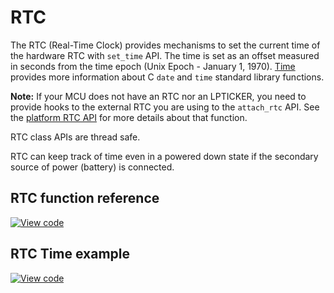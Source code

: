 # RTC

The RTC (Real-Time Clock) provides mechanisms to set the current time of the hardware RTC with `set_time` API. The time is set as an offset measured in seconds from the time epoch (Unix Epoch - January 1, 1970). [Time](../apis/time.html) provides more information about C `date` and `time` standard library functions.

<span class="notes">**Note:** If your MCU does not have an RTC nor an LPTICKER, you need to provide hooks to the external RTC you are using to the `attach_rtc` API. See the [platform RTC API](https://os.mbed.com/docs/mbed-os/v6.8/mbed-os-api-doxy/group__platform__rtc__time.html) for more details about that function.</span>

RTC class APIs are thread safe.

RTC can keep track of time even in a powered down state if the secondary source of power (battery) is connected.

## RTC function reference

[![View code](https://www.mbed.com/embed/?type=library)](https://os.mbed.com/docs/mbed-os/v6.8/mbed-os-api-doxy/mbed__rtc__time_8h_source.html)

## RTC Time example

[![View code](https://www.mbed.com/embed/?url=https://github.com/ARMmbed/mbed-os-snippet-time_HelloWorld/tree/v6.8)](https://github.com/ARMmbed/mbed-os-snippet-time_HelloWorld/blob/v6.8/main.cpp)
